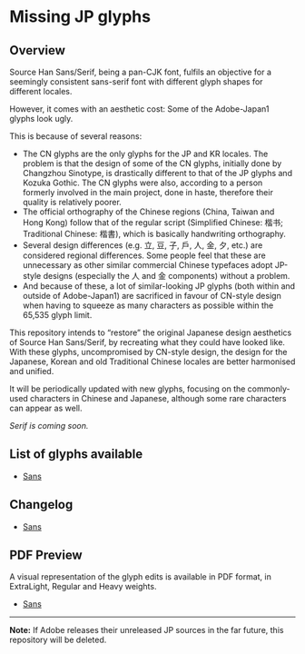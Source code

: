 # Missing JP glyphs

## Overview

Source Han Sans/Serif, being a pan-CJK font, fulfils an objective for a seemingly consistent sans-serif font with different glyph shapes for different locales.

However, it comes with an aesthetic cost: Some of the Adobe-Japan1 glyphs look ugly.

This is because of several reasons:
* The CN glyphs are the only glyphs for the JP and KR locales. The problem is that the design of some of the CN glyphs, initially done by Changzhou Sinotype, is drastically different to that of the JP glyphs and Kozuka Gothic. The CN glyphs were also, according to a person formerly involved in the main project, done in haste, therefore their quality is relatively poorer.
* The official orthography of the Chinese regions (China, Taiwan and Hong Kong) follow that of the regular script (Simplified Chinese: 楷书; Traditional Chinese: 楷書), which is basically handwriting orthography.
* Several design differences (e.g. 立, 豆, 子, 戶, 人, 金, 夕, etc.) are considered regional differences. Some people feel that these are unnecessary as other similar commercial Chinese typefaces adopt JP-style designs (especially the 人 and 金 components) without a problem.
* And because of these, a lot of similar-looking JP glyphs (both within and outside of Adobe-Japan1) are sacrificed in favour of CN-style design when having to squeeze as many characters as possible within the 65,535 glyph limit.

This repository intends to “restore” the original Japanese design aesthetics of Source Han Sans/Serif, by recreating what they could have looked like. With these glyphs, uncompromised by CN-style design, the design for the Japanese, Korean and old Traditional Chinese locales are better harmonised and unified.

It will be periodically updated with new glyphs, focusing on the commonly-used characters in Chinese and Japanese, although some rare characters can appear as well.

_Serif is coming soon._

## List of glyphs available

- [Sans](glyphlist-missing-jp-sans.md)

## Changelog

- [Sans](changelog-missing-jp-sans.md)

## PDF Preview

A visual representation of the glyph edits is available in PDF format, in ExtraLight, Regular and Heavy weights.

- [Sans](Sans/Preview/)

***

**Note:** If Adobe releases their unreleased JP sources in the far future, this repository will be deleted.